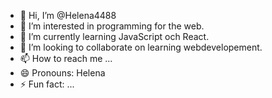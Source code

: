 - 👋 Hi, I’m @Helena4488
- 👀 I’m interested in programming for the web.
- 🌱 I’m currently learning JavaScript och React.
- 💞️ I’m looking to collaborate on learning webdevelopement.
- 📫 How to reach me ...
- 😄 Pronouns: Helena
- ⚡ Fun fact: ...

<!---
Helena4488/Helena4488 is a ✨ special ✨ repository because its `README.md` (this file) appears on your GitHub profile.
You can click the Preview link to take a look at your changes.
--->
